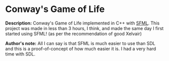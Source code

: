 Conway's Game of Life
=====================

**Description:** Conway's Game of Life implemented in C++ with [SFML](http://www.sfml-dev.org/ "Official SFML website"). This project was made in less than 3 hours, I think, and made the same day I first started using SFML! (as per the recommendation of good Xelvair)

**Author's note:** All I can say is that SFML is much easier to use than SDL and this is a proof-of-concept of how much easier it is. I had a very hard time with SDL.
